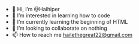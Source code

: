 - 👋 Hi, I’m @Haihiper
- 👀 I’m interested in learning how to code
- 🌱 I’m currently learning the beginning of HTML
- 💞️ I’m looking to collaborate on nothing
- 📫 How to reach me hailethegreat22@gmail.com

<!---
Haihiper/Haihiper is a ✨ special ✨ repository because its `README.md` (this file) appears on your GitHub profile.
You can click the Preview link to take a look at your changes.
--->
